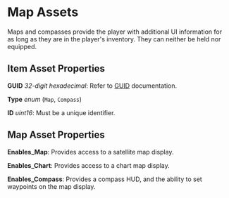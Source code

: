 Map Assets
=============

Maps and compasses provide the player with additional UI information for as long as they are in the player's inventory. They can neither be held nor equipped.

Item Asset Properties
---------------------

**GUID** *32-digit hexadecimal*: Refer to [GUID](GUID.md) documentation.

**Type** *enum* (`Map`, `Compass`)

**ID** *uint16*: Must be a unique identifier.

Map Asset Properties
-----------------------

**Enables_Map**: Provides access to a satellite map display.

**Enables_Chart**: Provides access to a chart map display.

**Enables_Compass**: Provides a compass HUD, and the ability to set waypoints on the map display.

